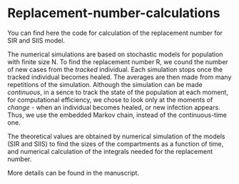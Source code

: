 # Replacement-number-calculations
You can find here the code for calculation of the replacement number for SIR and SIIS model. 

The numerical simulations are based on stochastic models for population with finite size N. To find the replacement number R, we cound the number of new cases from the _tracked_ individual. Each simulation stops once the tracked individual becomes healed. The averages are then made from many repetitions of the simulation. Although the simulation can be made _continuous_, in a sence to track the state of the population at each moment, for computational efficiency, we chose to look only at the moments of _change_ - when an individual becomes healed, or new infection appears. Thus, we use the embedded Markov chain, instead of the continuous-time one.

The theoretical values are obtained by numerical simulation of the models (SIR and SIIS) to find the sizes of the compartments as a function of time, and numerical calculation of the integrals needed for the replacement number.

More details can be found in the manuscript.
